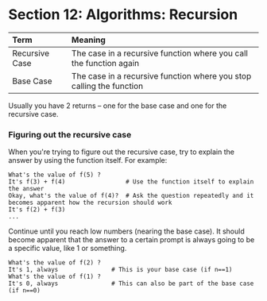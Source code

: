 # Section 12: Algorithms: Recursion

Term | Meaning
:- | :-
Recursive Case | The case in a recursive function where you call the function again
Base Case | The case in a recursive function where you stop calling the function

Usually you have 2 returns – one for the base case and one for the recursive case.

### Figuring out the recursive case

When you're trying to figure out the recursive case, try to explain the answer by using the function itself. For example:
```
What's the value of f(5) ?
It's f(3) + f(4)                 # Use the function itself to explain the answer
Okay, what's the value of f(4)?  # Ask the question repeatedly and it becomes apparent how the recursion should work
It's f(2) + f(3)
...
```

Continue until you reach low numbers (nearing the base case). It should become apparent that the answer to a certain prompt is always going to be a specific value, like 1 or something.

```
What's the value of f(2) ?
It's 1, always               # This is your base case (if n==1)
What's the value of f(1) ?
It's 0, always               # This can also be part of the base case (if n==0)
```
